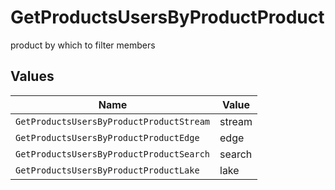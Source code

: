 # GetProductsUsersByProductProduct

product by which to filter members


## Values

| Name                                     | Value                                    |
| ---------------------------------------- | ---------------------------------------- |
| `GetProductsUsersByProductProductStream` | stream                                   |
| `GetProductsUsersByProductProductEdge`   | edge                                     |
| `GetProductsUsersByProductProductSearch` | search                                   |
| `GetProductsUsersByProductProductLake`   | lake                                     |